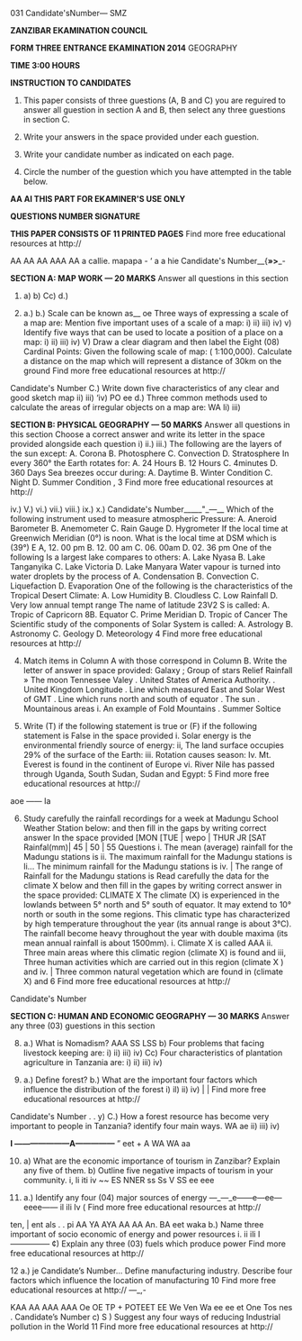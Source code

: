 031 Candidate'sNumber—
SMZ

**ZANZIBAR EKAMINATION COUNCIL**

**FORM THREE ENTRANCE EKAMINATION 2014**
GEOGRAPHY

**TIME 3:00 HOURS**

**INSTRUCTION TO CANDIDATES**

1. This paper consists of three guestions (A, B and C) you are reguired to answer all guestion in section A and B, then select any three guestions in section C.

2. Write your answers in the space provided under each guestion.

3. Write your candidate number as indicated on each page.

4. Circle the number of the guestion which you have attempted in the table below.

**AA AI THIS PART FOR EKAMINER'S USE ONLY**

**QUESTIONS NUMBER SIGNATURE**

**THIS PAPER CONSISTS OF 11 PRINTED PAGES**
Find more free educational resources at http://

AA AA AA AAA AA a callie. mapapa - ‘ a a hie
Candidate's Number__{__»>___-

**SECTION A: MAP WORK — 20 MARKS**
Answer all questions in this section

1. a)
b)
Cc)
d.)

2. a.)
b.)
Scale can be known as__
oe
Three ways of expressing a scale of a map are:
Mention five important uses of a scale of a map:
i)
ii)
iii)
iv)
v)
Identify five ways that can be used to locate a position of a place on a map:
i)
ii)
iii)
iv)
V)
Draw a clear diagram and then label the Eight (08) Cardinal Points:
Given the following scale of map: ( 1:100,000).
Calculate a distance on the map which will represent a distance of 30km on the ground
Find more free educational resources at http://

Candidate's Number
C.) Write down five characteristics of any clear and good sketch map ii)
iii)
‘iv)
PO ee d.) Three common methods used to calculate the areas of irregular objects on a map are:
WA
li)
iii)

**SECTION B: PHYSICAL GEOGRAPHY — 50 MARKS**
Answer all questions in this section
Choose a correct answer and write its letter in the space provided alongside each question i)
ii.)
iii.)
The following are the layers of the sun except:
A. Corona B. Photosphere
C. Convection D. Stratosphere
In every 360° the Earth rotates for:
A. 24 Hours B. 12 Hours
C. 4minutes D. 360 Days
Sea breezes occur during:
A. Daytime B. Winter Condition
C. Night D. Summer Condition ,
3
Find more free educational resources at http://

iv.)
V.)
vi.)
vii.)
viii.)
ix.)
x.)
Candidate's Number_____"_—__
Which of the following instrument used to measure atmospheric Pressure:
A. Aneroid Barometer B. Anemometer
C. Rain Gauge D. Hygrometer
If the local time at Greenwich Meridian (0°) is noon.
What is the local time at DSM which is (39°) E
A, 12. 00 pm B. 12. 00 am
C. 06. 00am D. 02. 36 pm
One of the following Is a largest lake compares to others:
A. Lake Nyasa B. Lake Tanganyika
C. Lake Victoria D. Lake Manyara
Water vapour is turned into water droplets by the process of
A. Condensation B. Convection
C. Liquefaction D. Evaporation
One of the following is the characteristics of the Tropical
Desert Climate:
A. Low Humidity B. Cloudless
C. Low Rainfall D. Very low annual tempt range
The name of latitude 23V2 S is called:
A. Tropic of Capricorn 8B. Equator
C. Prime Meridian D. Tropic of Cancer
The Scientific study of the components of Solar System is called:
A. Astrology B. Astronomy
C. Geology D. Meteorology
4
Find more free educational resources at http://

4. Match items in Column A with those correspond in Column B. Write the letter of answer in space provided:
Galaxy ; Group of stars
Relief Rainfall » The moon
Tennessee Valey . United States of America
Authority. . United Kingdom
Longitude . Line which measured East and
Solar West of GMT
. Line which runs north and south of equator
. The sun
. Mountainous areas i. An example of Fold Mountains
. Summer Soltice

5. Write (T) if the following statement is true or (F) if the following statement is
False in the space provided i. Solar energy is the environmental friendly source of energy:
ii, The land surface occupies 29% of the surface of the Earth:
iii. Rotation causes season:
Iv. Mt. Everest is found in the continent of Europe vi. River Nile has passed through Uganda, South Sudan, Sudan and Egypt:
5
Find more free educational resources at http://

aoe —— Ia

6. Study carefully the rainfall recordings for a week at Madungu School Weather
Station below: and then fill in the gaps by writing correct answer In the space provided
[MON [TUE | wepo | THUR JR [SAT
Rainfal(mm)| 45 | 50 | 55
Questions i. The mean (average) rainfall for the Madungu stations is ii. The maximum rainfall for the Madungu stations is li... The minimum rainfall for the Madungu stations is iv. | The range of Rainfall for the Madungu stations is
Read carefully the data for the climate X below and then fill in the gapes by writing correct answer in the space provided:
CLIMATE X
The climate (X) is experienced in the lowlands between 5° north and 5° south of equator. It may extend to 10° north or south in the some regions. This climatic type has characterized by high temperature throughout the year (its annual range is about 3°C). The rainfall become heavy throughout the year with double maxima (its mean annual rainfall is about 1500mm).
i. Climate X is called AAA
ii. Three main areas where this climatic region (climate X) is found and iii, Three human activities which are carried out in this region (climate X )
and iv. | Three common natural vegetation which are found in (climate X)
and
6
Find more free educational resources at http://

Candidate's Number

**SECTION C: HUMAN AND ECONOMIC GEOGRAPHY — 30 MARKS**
Answer any three (03) guestions in this section

8. a.) What is Nomadism?
AAA SS
LSS
b) Four problems that facing livestock keeping are:
i)
ii)
iii)
iv)
Cc) Four characteristics of plantation agriculture in Tanzania are:
i)
ii)
iii)
iv)

9. a.) Define forest?
b.) What are the important four factors which influence the distribution of the forest i)
il)
ii)
iv)
|
|
Find more free educational resources at http://

Candidate's Number
. . y)
C.) How a forest resource has become very important to people in Tanzania?
identify four main ways.
WA ae ii)
iii)
iv)

**I ———————A—————**
” eet + A WA WA aa

10. a) What are the economic importance of tourism in Zanzibar? Explain any five of them.
b) Outline five negative impacts of tourism in your community.
i,
li iti iv
~~
ES
NNER ss
Ss
V SS ee eee

11. a.) Identify any four (04) major sources of energy
—_—_e——e—ee—eeee——
il ili
Iv
(
Find more free educational resources at http://

ten, | ent als . . pi AA YA AYA AA AA An.
BA eet waka b.) Name three important of socio economic of energy and power resources i.
ii ili
I —————
¢) Explain any three (03) fuels which produce power
Find more free educational resources at http://

12
a.)
je
Candidate’s Number...
Define manufacturing industry.
Describe four factors which influence the location of manufacturing
10
Find more free educational resources at http://
—_,-

KAA AA AAA AAA Oe OE TP + POTEET EE We Ven Wa ee ee et One Tos nes
.
Candidate’s Number c) S
) Suggest any four ways of reducing Industrial pollution in the World
11
Find more free educational resources at http://